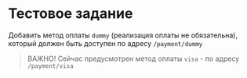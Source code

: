 # Тестовое задание 
Добавить метод оплаты `dummy` (реализация оплаты не обязательна), который должен быть доступен по адресу `/payment/dummy`
> ВАЖНО! Сейчас предусмотрен метод оплаты `visa` - по адресу `/payment/visa`

